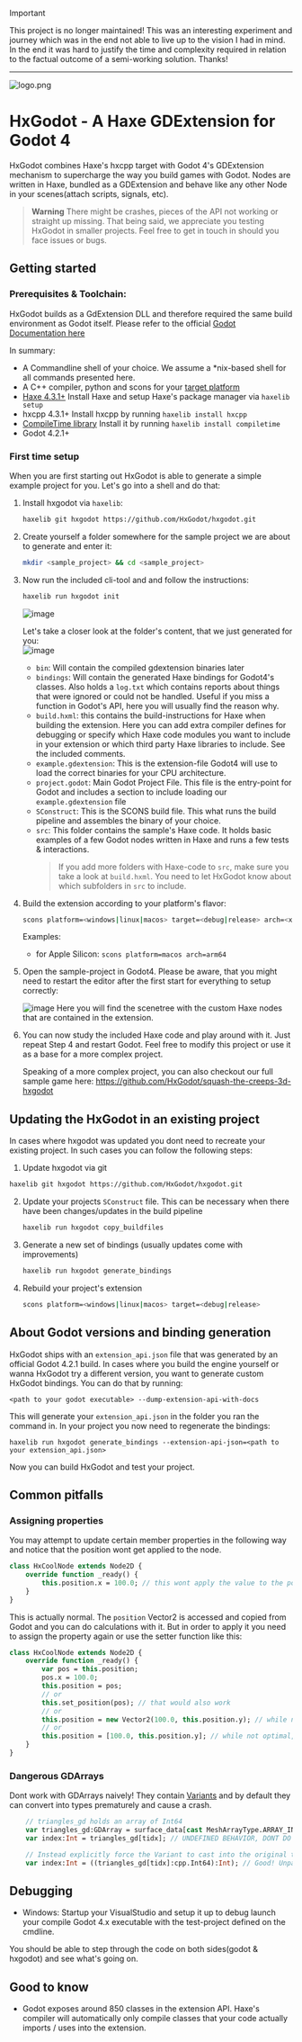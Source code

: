 > [!IMPORTANT]  
> This project is no longer maintained!
> This was an interesting experiment and journey which was in the end not able to live up to the vision I had in mind.
> In the end it was hard to justify the time and complexity required in relation to the factual outcome of a semi-working solution.
> Thanks!

---
![logo.png](https://hxgodot.github.io/logo2.png)

# HxGodot - A Haxe GDExtension for Godot 4

HxGodot combines Haxe's hxcpp target with Godot 4's GDExtension mechanism to supercharge the way you build games with Godot. Nodes are written in Haxe, bundled as a GDExtension and behave like any other Node in your scenes(attach scripts, signals, etc).

> **Warning** There might be crashes, pieces of the API not working or straight up missing. That being said, we appreciate you testing HxGodot in smaller projects. Feel free to get in touch in should you face issues or bugs.


## Getting started
### Prerequisites & Toolchain: 

HxGodot builds as a GdExtension DLL and therefore required the same build environment as Godot itself. Please refer to the official [Godot Documentation here](https://docs.godotengine.org/en/stable/contributing/development/compiling/index.html#building-for-target-platforms)

In summary:
- A Commandline shell of your choice. We assume a \*nix-based shell for all commands presented here.
- A C++ compiler, python and scons for your [target platform](https://docs.godotengine.org/en/stable/contributing/development/compiling/index.html#building-for-target-platforms) 
- [Haxe 4.3.1+](https://haxe.org/download/) Install Haxe and setup Haxe's package manager via `haxelib setup` 
- hxcpp 4.3.1+ Install hxcpp by running `haxelib install hxcpp`
- [CompileTime library](https://lib.haxe.org/p/compiletime) Install it by running `haxelib install compiletime`
- Godot 4.2.1+

### First time setup

When you are first starting out HxGodot is able to generate a simple example project for you. Let's go into a shell and do that:

1. Install hxgodot via `haxelib`:    
   ```bash 
   haxelib git hxgodot https://github.com/HxGodot/hxgodot.git
   ```
   
2. Create yourself a folder somewhere for the sample project we are about to generate and enter it: 
   ```bash 
   mkdir <sample_project> && cd <sample_project>
   ```
   
3. Now run the included cli-tool and and follow the instructions: 
   ```bash
   haxelib run hxgodot init
   ```
   
   ![image](https://github.com/HxGodot/hxgodot/assets/5015415/463fdc92-836e-47b3-892c-cde177c44bb1)

   Let's take a closer look at the folder's content, that we just generated for you:   
   ![image](https://github.com/HxGodot/hxgodot/assets/5015415/f8d5c3d6-60a5-45f1-ba33-6e667daff39e)
   
   - `bin`: Will contain the compiled gdextension binaries later
   - `bindings`: Will contain the generated Haxe bindings for Godot4's classes. Also holds a `log.txt` which contains reports about things that were ignored or could not be handled. Useful if you miss a function in Godot's API, here you will usually find the reason why.
   - `build.hxml`: this contains the build-instructions for Haxe when building the extension. Here you can add extra compiler defines for debugging or specify which Haxe code modules you want to include in your extension or which third party Haxe libraries to include. See the included comments.
   - `example.gdextension`: This is the extension-file Godot4 will use to load the correct binaries for your CPU architecture.
   - `project.godot`: Main Godot Project File. This file is the entry-point for Godot and includes a section to include loading our `example.gdextension` file
   - `SConstruct`: This is the SCONS build file. This what runs the build pipeline and assembles the binary of your choice.
   - `src`: This folder contains the sample's Haxe code. It holds basic examples of a few Godot nodes written in Haxe and runs a few tests & interactions. 
     >If you add more folders with Haxe-code to `src`, make sure you take a look at `build.hxml`. You need to let HxGodot know about which subfolders in `src` to include.


 4. Build the extension according to your platform's flavor:
    ```bash
    scons platform=<windows|linux|macos> target=<debug|release> arch=<x86_64|x86_32|arm64>
    ```
   
    Examples:
    - for Apple Silicon: `scons platform=macos arch=arm64`
    
 5. Open the sample-project in Godot4. Please be aware, that you might need to restart the editor after the first start for everything to setup correctly:
	 
    ![image](https://github.com/HxGodot/hxgodot/assets/5015415/91dc4eee-2045-4984-b43a-ed828b045843)
    Here you will find the scenetree with the custom Haxe nodes that are contained in the extension.
 
 6. You can now study the included Haxe code and play around with it. Just repeat Step 4 and restart Godot. 
    Feel free to modify this project or use it as a base for a more complex project.
    
    
    Speaking of a more complex project, you can also checkout our full sample game here: https://github.com/HxGodot/squash-the-creeps-3d-hxgodot

## Updating the HxGodot in an existing project

In cases where hxgodot was updated you dont need to recreate your existing project. In such cases you can follow the following steps:

1.  Update hxgodot via git
   ```bash
   haxelib git hxgodot https://github.com/HxGodot/hxgodot.git
   ```

2. Update your projects `SConstruct` file. This can be necessary when there have been changes/updates in the build pipeline
   ```bash
   haxelib run hxgodot copy_buildfiles
   ```

3. Generate a new set of bindings (usually updates come with improvements)
   ```bash
   haxelib run hxgodot generate_bindings
   ```

4. Rebuild your project's extension
   ```bash
   scons platform=<windows|linux|macos> target=<debug|release>
   ```

## About Godot versions and binding generation

HxGodot ships with an `extension_api.json` file that was generated by an official Godot 4.2.1 build. In cases where you build the engine yourself or wanna HxGodot try a different version, you want to generate custom HxGodot bindings. You can do that by running:

```shell
<path to your godot executable> --dump-extension-api-with-docs
```

This will generate your `extension_api.json` in the folder you ran the command in. In your project you now need to regenerate the bindings:

```shell
haxelib run hxgodot generate_bindings --extension-api-json=<path to your extension_api.json>
```

Now you can build HxGodot and test your project.

## Common pitfalls
### Assigning properties
You may attempt to update certain member properties in the following way and notice that the position wont get applied to the node.

```haxe
class HxCoolNode extends Node2D {
	override function _ready() {
		this.position.x = 100.0; // this wont apply the value to the position
	}
}
```

This is actually normal. The `position` Vector2 is accessed and copied from Godot and you can do calculations with it. But in order to apply it you need to assign the property again or use the setter function like this:

```haxe
class HxCoolNode extends Node2D {
	override function _ready() {
		var pos = this.position;
		pos.x = 100.0;
		this.position = pos;
		// or
		this.set_position(pos); // that would also work
		// or
		this.position = new Vector2(100.0, this.position.y); // while not optimal, this also works
		// or
		this.position = [100.0, this.position.y]; // while not optimal, this also works since Vector2 is an array under the hood
	}
}
```

### Dangerous GDArrays
Dont work with GDArrays naively! They contain [Variants](https://hxgodot.github.io/docs/godot/variant/Variant.html) and by default they can convert into types prematurely and cause a crash.

```haxe
	// triangles_gd holds an array of Int64
	var triangles_gd:GDArray = surface_data[cast MeshArrayType.ARRAY_INDEX];
	var index:Int = triangles_gd[tidx]; // UNDEFINED BEHAVIOR, DONT DO THIS! The Variant returned from the GDArray sees the `Int` and casts itself to `Int` too early, writing its `Int64` into a the pointer of an `Int`, effectively causing a stack-corruption!!!

	// Instead explicitly force the Variant to cast into the original type first and cast into the wanted type secondly
	var index:Int = ((triangles_gd[tidx]:cpp.Int64):Int); // Good! Unpack Int64 and cast to Int
```

## Debugging
- Windows: Startup your VisualStudio and setup it up to debug launch your compile Godot 4.x executable with the test-project defined on the cmdline. 

You should be able to step through the code on both sides(godot & hxgodot) and see what's going on.


## Good to know
- Godot exposes around 850 classes in the extension API. Haxe's compiler will automatically only compile classes that your code actually imports / uses into the extension.

